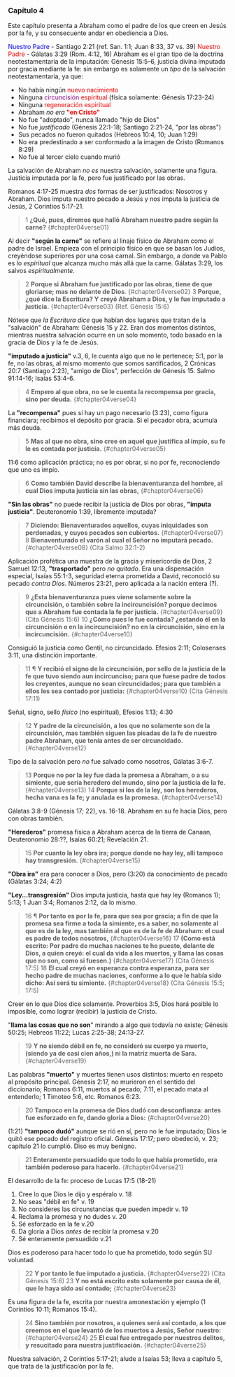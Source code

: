 ### Capítulo 4

Este capítulo presenta a Abraham como el padre de los que creen en Jesús por la fe, y su consecuente andar en obediencia a Dios.

<span style="color:blue">Nuestro Padre</span> - Santiago 2:21 (ref. San. 1:1; Juan 8:33, 37 vs. 39)
<span style="color:red">Nuestro Padre</span> - Gálatas 3:29 (Rom. 4:12, 16) Abraham es el gran tipo de la doctrina neotestamentaria de la imputación: Génesis 15:5-6, justicia divina imputada por gracia mediante la fe: sin embargo es solamente un *tipo* de la salvación neotestamentaria, ya que:

-   No había ningún <span style="color:red">nuevo nacimiento</span>
-   Ninguna <span style="color:purple">circuncisión</span> <span style="color:red">espiritual</span> (física solamente: Génesis 17:23-24)
-   Ninguna <span style="color:red">regeneración espiritual</span>
-   Abraham *no era* <span style="color:red">**"en Cristo"**</span>
-   No fue "adoptado", nunca llamado "hijo de Dios"
-   No fue *justificado* (Génesis 22:1-18; Santiago 2:21-24, "por las obras")
-   Sus pecados no fueron quitados (Hebreos 10:4, 10; Juan 1:29)
-   No era predestinado a ser conformado a la imagen de Cristo (Romanos 8:29)
-   No fue al tercer cielo cuando murió

La salvación de Abraham *no es* nuestra salvación, solamente una figura. Justicia imputada por la fe, pero fue justificado por las obras.

Romanos 4:17-25 muestra *dos* formas de ser justificados: Nosotros y Abraham. Dios imputa nuestro pecado a Jesús y nos imputa la justicia de Jesús, 2 Corintios 5:17-21.

>1 **¿Qué, pues, diremos que halló Abraham nuestro padre según la carne?** {#chapter04verse01}

Al decir **"según la carne"** se refiere al linaje físico de Abraham como el padre de Israel. Empieza con el principio físico en que se basan los Judíos, creyéndose superiores por una cosa carnal. Sin embargo, a donde va Pablo es lo *espiritual* que alcanza mucho más allá que la carne. Gálatas 3:29, los salvos *espiritualmente*.

>2 **Porque si Abraham fue justificado por las obras, tiene de que gloriarse; mas no delante de Dios**. {#chapter04verse02}
3 **Porque, ¿qué dice la Escritura? Y creyó Abraham a Dios, y le fue imputado a justicia.** {#chapter04verse03}
(Ref. Génesis 15:6)

Nótese que *la Escritura dice* que habían dos lugares que tratan de la "salvación" de Abraham: Génesis 15 y 22. Eran dos momentos distintos, mientras nuestra salvación ocurre en un solo momento, todo basado en la gracia de Dios y la fe de Jesús.

**"imputado a justicia"** v.3, 6, le cuenta algo que no le pertenece; 5:1, por la fe, no las obras, al mismo momento que somos santificados, 2 Crónicas 20:7 (Santiago 2:23), "amigo de Dios", perfección de Génesis 15. Salmo 91:14-16; Isaías 53:4-6.

>4 **Empero al que obra, no se le cuenta la recompensa por gracia, sino por deuda.** {#chapter04verse04}

La **"recompensa"** pues sí hay un pago necesario (3:23), como figura financiara; recibimos el depósito por gracia. Si el pecador obra, acumula más deuda.

>5 **Mas al que no obra, sino cree en aquel que justifica al impío, su fe le es contada por justicia.** {#chapter04verse05}

11:6 como aplicación práctica; no es por obrar, si no por fe, reconociendo que uno es impío.

>6 **Como también David describe la bienaventuranza del hombre, al cual Dios imputa justicia sin las obras,** {#chapter04verse06}

**"Sin las obras"** no puede recibir la justicia de Dios por obras, **"imputa justicia"**. Deuteronomio 1:39, libremente imputada?

>7 **Diciendo: Bienaventurados aquellos, cuyas iniquidades son perdonadas, y cuyos pecados son cubiertos.** {#chapter04verse07}
8 **Bienaventurado el varón al cual el Señor no imputará pecado.** {#chapter04verse08}
(Cita Salmo 32:1-2)

Aplicación profética una muestra de la gracia y misericordia de Dios, 2 Samuel 12:13, **"trasportado"** pero *no quitado*. Era una dispensación especial, Isaías 55:1-3, seguridad eterna prometida a David, reconoció su pecado *contra Dios*. Números 23:21, pero aplicada a la nación entera (?).

>9 **¿Esta bienaventuranza pues viene solamente sobre la circuncisión, o también sobre la incircuncisión? porque decimos que a Abraham fue contada la fe por justicia.** {#chapter04verse09}
(Cita Génesis 15:6)
10 **¿Cómo pues le fue contada? ¿estando él en la circuncisión o en la incircuncisión? no en la circuncisión, sino en la incircuncisión.** {#chapter04verse10}

Consiguió la justicia como Gentil, no circuncidado. Efesios 2:11; Colosenses 3:11, una distinción importante.

>11 ¶ **Y recibió el signo de la circuncisión, por sello de la justicia de la fe que tuvo siendo aun incircunciso; para que fuese padre de todos los creyentes, aunque no sean circuncidados; para que también a ellos les sea contado por justicia:** {#chapter04verse10}
(Cita Génesis 17:11)

Señal, signo, sello *físico* (no espiritual), Efesios 1:13; 4:30

>12 **Y padre de la circuncisión, a los que no solamente son de la circuncisión, mas también siguen las pisadas de la fe de nuestro padre Abraham, que tenía antes de ser circuncidado.** {#chapter04verse12}

Tipo de la salvación pero *no* fue salvado como nosotros, Gálatas 3:6-7.

>13 **Porque no por la ley fue dada la promesa a Abraham, o a su simiente, que sería heredero del mundo, sino por la justicia de la fe.** {#chapter04verse13}
14 **Porque si los de la ley, son los herederos, hecha vana es la fe; y anulada es la promesa.** {#chapter04verse14}

Gálatas 3:8-9 (Génesis 17; 22), vs. 16-18. Abraham en su fe hacia Dios, pero con obras también.

**"Herederos"** promesa física a Abraham acerca de la tierra de Canaan, Deuteronomio 28:??, Isaías 60:21; Revelación 21.

>15 **Por cuanto la ley obra ira; porque donde no hay ley, allí tampoco hay transgresión.** {#chapter04verse15}

**"Obra ira"** era para conocer a Dios, pero (3:20) da conocimiento de pecado (Gálatas 3:24; 4:2)

**"Ley...transgresión"** Dios imputa justicia, hasta que hay ley (Romanos 1); 5:13; 1 Juan 3:4; Romanos 2:12, da lo mismo.

>16 ¶ **Por tanto es por la fe, para que sea por gracia; a fin de que la promesa sea firme a toda la simiente, es a saber, no solamente al que es de la ley, mas también al que es de la fe de Abraham: el cual es padre de todos nosotros,** {#chapter04verse16}
17 **(Como está escrito: Por padre de muchas naciones te he puesto, delante de Dios, a quien creyó: el cual da vida a los muertos, y llama las cosas que no son, como si fuesen.)** {#chapter04verse17}
(Cita Génesis 17:5)
18 **El cual creyó en esperanza contra esperanza, para ser hecho padre de muchas naciones, conforme a lo que le había sido dicho: Así será tu simiente.** {#chapter04verse18}
(Cita Génesis 15:5; 17:5)

Creer en lo que Dios dice solamente. Proverbios 3:5, Dios hará posible lo imposible, como lograr (recibir) la justicia de Cristo.

"**llama las cosas que no son**" mirando a algo que todavía no existe; Génesis 50:25; Hebreos 11:22; Lucas 2:25-38; 24:13-27.

>19 **Y no siendo débil en fe, no consideró su cuerpo ya muerto, (siendo ya de casi cien años,) ni la matriz muerta de Sara.** {#chapter04verse19}

Las palabras **"muerto"** y muertes tienen usos distintos: muerto en respeto al propósito principal. Génesis 2:17, no murieron en el sentido del diccionario; Romanos 6:11, muertos al pecado; 7:11, el pecado mata al entenderlo; 1 Timoteo 5:6, etc. Romanos 6:23.

>20 **Tampoco en la promesa de Dios dudó con desconfianza: antes fue esforzado en fe, dando gloria a Dios:** {#chapter04verse20}

(1:21) **"tampoco dudó"** aunque se rió en sí, pero no le fue imputado; Dios le quitó ese pecado del registro oficial. Génesis 17:17; pero obedeció, v. 23; capítulo 21 lo cumplió. Diso es muy benigno.

>21 **Enteramente persuadido que todo lo que había prometido, era también poderoso para hacerlo.** {#chapter04verse21}

El desarrollo de la fe: proceso de Lucas 17:5 (18-21)

1.  Cree lo que Dios le dijo y espéralo v. 18
2.  No seas "débil en fe" v. 19
3.  No consideres las circunstancias que pueden impedir v. 19
4.  Reclama la promesa y no dudes v. 20
5.  Sé esforzado en la fe v.20
6.  Da gloria a Dios *antes* de recibir la promesa v.20
7.  Sé enteramente persuadido v.21

Dios es poderoso para hacer todo lo que ha prometido, todo según SU voluntad.

>22 **Y por tanto le fue imputado a justicia.** {#chapter04verse22}
(Cita Génesis 15:6)
23 **Y no está escrito esto solamente por causa de él, que le haya sido así contado;** {#chapter04verse23}

Es una figura de la fe, escrita por nuestra amonestación y ejemplo (1 Corintios 10:11; Romanos 15:4).

>24 **Sino también por nosotros, a quienes será así contado, a los que creemos en el que levantó de los muertos a Jesús, Señor nuestro:** {#chapter04verse24}
25 **El cual fue entregado por nuestros delitos, y resucitado para nuestra justificación.** {#chapter04verse25}

Nuestra salvación, 2 Corintios 5:17-21; alude a Isaías 53; lleva a capítulo 5, que trata de la justificación por la fe. 
